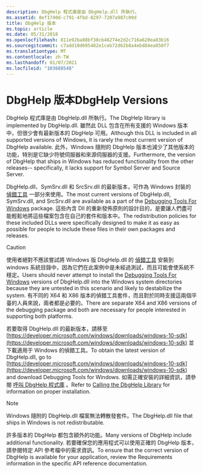 ```yaml
---
description: DbgHelp 程式庫是由 DbgHelp.dll 所執行。
ms.assetid: 8ef1740d-c791-4fbd-8297-7207a987c09d
title: DbgHelp 版本
ms.topic: article
ms.date: 05/31/2018
ms.openlocfilehash: 811e92ba88bf38cb46274e2d2c716a620ea83b16
ms.sourcegitcommit: c7add10d695482e1ceb72d62b8a4ebd84ea050f7
ms.translationtype: MT
ms.contentlocale: zh-TW
ms.lasthandoff: 01/07/2021
ms.locfileid: "103688548"
---
```

# <a name="dbghelp-versions"></a><span data-ttu-id="ef06c-103">DbgHelp 版本</span><span class="sxs-lookup"><span data-stu-id="ef06c-103">DbgHelp Versions</span></span>

<span data-ttu-id="ef06c-104">DbgHelp 程式庫是由 DbgHelp.dll 所執行。</span><span class="sxs-lookup"><span data-stu-id="ef06c-104">The DbgHelp library is implemented by DbgHelp.dll.</span></span> <span data-ttu-id="ef06c-105">雖然此 DLL 包含在所有支援的 Windows 版本中，但很少會有最新版本的 DbgHelp 可用。</span><span class="sxs-lookup"><span data-stu-id="ef06c-105">Although this DLL is included in all supported versions of Windows, it is rarely the most current version of DbgHelp available.</span></span> <span data-ttu-id="ef06c-106">此外，Windows 隨附的 DbgHelp 版本也減少了其他版本的功能，特別是它缺少符號伺服器和來源伺服器的支援。</span><span class="sxs-lookup"><span data-stu-id="ef06c-106">Furthermore, the version of DbgHelp that ships in Windows has reduced functionality from the other releases-- specifically, it lacks support for Symbol Server and Source Server.</span></span>

<span data-ttu-id="ef06c-107">DbgHelp.dll、SymSrv.dll 和 SrcSrv.dll 的最新版本，可作為 Windows 封裝的 [偵錯工具](https://developer.microsoft.com/windows/downloads/windows-10-sdk) 一部分來使用。</span><span class="sxs-lookup"><span data-stu-id="ef06c-107">The most current versions of DbgHelp.dll, SymSrv.dll, and SrcSrv.dll are available as a part of the [Debugging Tools For Windows](https://developer.microsoft.com/windows/downloads/windows-10-sdk) package.</span></span> <span data-ttu-id="ef06c-108">這些內含 Dll 的重新發佈原則的設計目的，是要讓人們盡可能輕鬆地將這些檔案包含在自己的套件和版本中。</span><span class="sxs-lookup"><span data-stu-id="ef06c-108">The redistribution policies for these included DLLs were specifically designed to make it as easy as possible for people to include these files in their own packages and releases.</span></span>

> [!Caution]  
> <span data-ttu-id="ef06c-109">使用者絕對不應該嘗試將 Windows 版 DbgHelp.dll 的 [偵錯工具](https://developer.microsoft.com/windows/downloads/windows-10-sdk) 安裝到 windows 系統目錄中，因為它們在此案例中是未經過測試，而且可能會使系統不穩定。</span><span class="sxs-lookup"><span data-stu-id="ef06c-109">Users should never attempt to install the [Debugging Tools For Windows](https://developer.microsoft.com/windows/downloads/windows-10-sdk) versions of DbgHelp.dll into the Windows system directories because they are untested in this scenario and likely to destabilize the system.</span></span> <span data-ttu-id="ef06c-110">有不同的 X64 和 X86 版本的偵錯工具套件，而且對於同時支援這兩個平臺的人員來說，兩者都是必要的。</span><span class="sxs-lookup"><span data-stu-id="ef06c-110">There are separate X64 and X86 versions of the debugging package and both are necessary for people interested in supporting both platforms.</span></span>

<span data-ttu-id="ef06c-111">若要取得 DbgHelp.dll 的最新版本，請移至 [https://developer.microsoft.com/windows/downloads/windows-10-sdk](https://developer.microsoft.com/windows/downloads/windows-10-sdk) 並下載適用于 Windows 的偵錯工具。</span><span class="sxs-lookup"><span data-stu-id="ef06c-111">To obtain the latest version of DbgHelp.dll, go to [https://developer.microsoft.com/windows/downloads/windows-10-sdk](https://developer.microsoft.com/windows/downloads/windows-10-sdk) and download Debugging Tools for Windows.</span></span> <span data-ttu-id="ef06c-112">如需正確安裝的詳細資訊，請參閱 [呼叫 DbgHelp 程式庫](calling-the-dbghelp-library.md) 。</span><span class="sxs-lookup"><span data-stu-id="ef06c-112">Refer to [Calling the DbgHelp Library](calling-the-dbghelp-library.md) for information on proper installation.</span></span>

> [!Note]  
> <span data-ttu-id="ef06c-113">Windows 隨附的 DbgHelp.dll 檔案無法轉散發套件。</span><span class="sxs-lookup"><span data-stu-id="ef06c-113">The DbgHelp.dll file that ships in Windows is not redistributable.</span></span>

<span data-ttu-id="ef06c-114">許多版本的 DbgHelp 都包含額外的功能。</span><span class="sxs-lookup"><span data-stu-id="ef06c-114">Many versions of DbgHelp include additional functionality.</span></span> <span data-ttu-id="ef06c-115">若要確保您的應用程式可以使用正確的 DbgHelp 版本，請參閱特定 API 參考檔中的需求資訊。</span><span class="sxs-lookup"><span data-stu-id="ef06c-115">To ensure that the correct version of DbgHelp is available for your application, review the Requirements information in the specific API reference documentation.</span></span>

